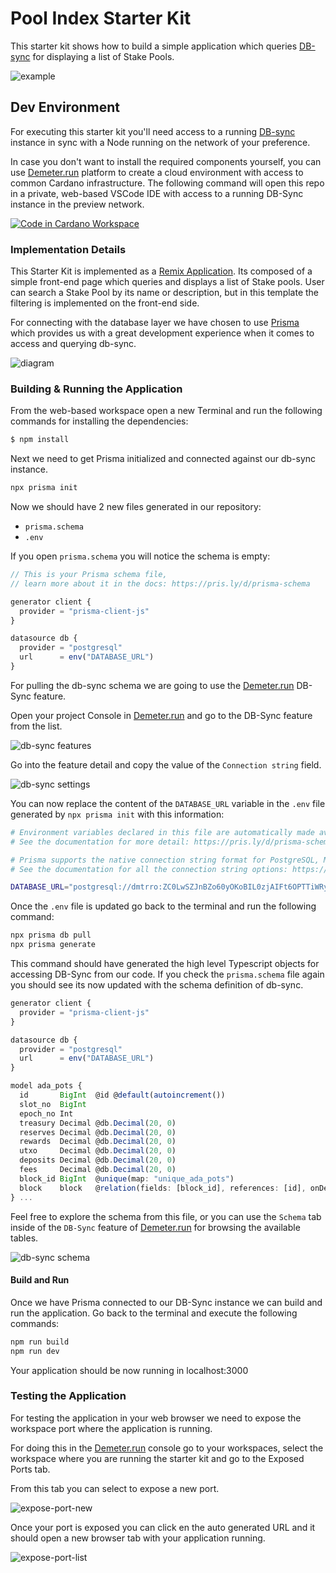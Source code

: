 # Pool Index Starter Kit

This starter kit shows how to build a simple application which queries [DB-sync](https://docs.cardano.org/cardano-components/cardano-db-sync/about-db-sync) for displaying a list of Stake Pools. 

<img src="public/example.png" alt="example">

## Dev Environment

For executing this starter kit you'll need access to a running [DB-sync](https://docs.cardano.org/cardano-components/cardano-db-sync/about-db-sync) instance in sync with a Node running on the network of your preference.

In case you don't want to install the required components yourself, you can use [Demeter.run](https://demeter.run) platform to create a cloud environment with access to common Cardano infrastructure. The following command will open this repo in a private, web-based VSCode IDE with access to a running DB-Sync instance in the preview network.

[![Code in Cardano Workspace](https://demeter.run/code/badge.svg)](https://demeter.run/code?repository=https://github.com/txpipe/pool-index-starter-kit&template=typescript)

### Implementation Details

This Starter Kit is implemented as a [Remix Application](https://remix.run/). Its composed of a simple front-end page which queries and displays a list of Stake pools. User can search a Stake Pool by its name or description, but in this template the filtering is implemented on the front-end side. 

For connecting with the database layer we have chosen to use [Prisma](https://www.prisma.io/) which provides us with a great development experience when it comes to access and querying db-sync. 

<img src="/public/diagram.png" alt="diagram">

### Building & Running the Application

From the web-based workspace open a new Terminal and run the following commands for installing the dependencies:

```bash
$ npm install
```

Next we need to get Prisma initialized and connected against our db-sync instance. 
```bash
npx prisma init
```

Now we should have 2 new files generated in our repository:

* `prisma.schema`
* `.env`

If you open `prisma.schema` you will notice the schema is empty:
```typescript
// This is your Prisma schema file,
// learn more about it in the docs: https://pris.ly/d/prisma-schema

generator client {
  provider = "prisma-client-js"
}

datasource db {
  provider = "postgresql"
  url      = env("DATABASE_URL")
}
```

For pulling the db-sync schema we are going to use the [Demeter.run](https://demeter.run) DB-Sync feature. 

Open your project Console in [Demeter.run](https://demeter.run) and go to the DB-Sync feature from the list.

<img src="public/console-features.png" alt="db-sync features">

Go into the feature detail and copy the value of the `Connection string` field. 

<img src="public/db-sync-settings.png" alt="db-sync settings">


You can now replace the content of the `DATABASE_URL` variable in the `.env` file generated by `npx prisma init` with this information:

```bash
# Environment variables declared in this file are automatically made available to Prisma.
# See the documentation for more detail: https://pris.ly/d/prisma-schema#accessing-environment-variables-from-the-schema

# Prisma supports the native connection string format for PostgreSQL, MySQL, SQLite, SQL Server, MongoDB and CockroachDB.
# See the documentation for all the connection string options: https://pris.ly/d/connection-strings

DATABASE_URL="postgresql://dmtrro:ZC0LwSZJnBZo60yOKoBIL0zjAIFt6OPTTiWRyZ6LZsWfZGn4Z2OGH6WW844GMVr8@dmtr-preview-postgres-repl.ftr-dbsync-v1.svc.cluster.local:5432/cardanodbsync?schema=public"
```

Once the `.env` file is updated go back to the terminal and run the following command:

```bash
npx prisma db pull
npx prisma generate
```

This command should have generated the high level Typescript objects for accessing DB-Sync from our code. 
If you check the `prisma.schema` file again you should see its now updated with the schema definition of db-sync. 

```typescript
generator client {
  provider = "prisma-client-js"
}

datasource db {
  provider = "postgresql"
  url      = env("DATABASE_URL")
}

model ada_pots {
  id       BigInt  @id @default(autoincrement())
  slot_no  BigInt
  epoch_no Int
  treasury Decimal @db.Decimal(20, 0)
  reserves Decimal @db.Decimal(20, 0)
  rewards  Decimal @db.Decimal(20, 0)
  utxo     Decimal @db.Decimal(20, 0)
  deposits Decimal @db.Decimal(20, 0)
  fees     Decimal @db.Decimal(20, 0)
  block_id BigInt  @unique(map: "unique_ada_pots")
  block    block   @relation(fields: [block_id], references: [id], onDelete: Cascade, onUpdate: Restrict)
} ...
```

Feel free to explore the schema from this file, or you can use the `Schema` tab inside of the `DB-Sync` feature of [Demeter.run](https://demeter.run) for browsing the available tables. 

<img src="public/db-sync-schema.png" alt="db-sync schema">

#### Build and Run

Once we have Prisma connected to our DB-Sync instance we can build and run the application. Go back to the terminal and execute the following commands:

```bash
npm run build
npm run dev
```

Your application should be now running in localhost:3000

### Testing the Application

For testing the application in your web browser we need to expose the workspace port where the application is running. 

For doing this in the [Demeter.run](https://demeter.run) console go to your workspaces, select the workspace where you are running the starter kit and go to the Exposed Ports tab. 

From this tab you can select to expose a new port. 

<img src="/public/expose-port-new.png" alt="expose-port-new">

Once your port is exposed you can click en the auto generated URL and it should open a new browser tab with your application running.

<img src="/public/expose-port-list.png" alt="expose-port-list">
